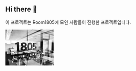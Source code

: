 ## Hi there 👋

이 프로젝트는 Room1805에 모인 사람들이 진행한 프로젝트입니다. 

<img src="https://github.com/room1805/.github/blob/main/profile/room1802_v2.jpg" width=30%>

<!--

**Here are some ideas to get you started:**

🙋‍♀️ A short introduction - what is your organization all about?
🌈 Contribution guidelines - how can the community get involved?
👩‍💻 Useful resources - where can the community find your docs? Is there anything else the community should know?
🍿 Fun facts - what does your team eat for breakfast?
🧙 Remember, you can do mighty things with the power of [Markdown](https://docs.github.com/github/writing-on-github/getting-started-with-writing-and-formatting-on-github/basic-writing-and-formatting-syntax)
-->
